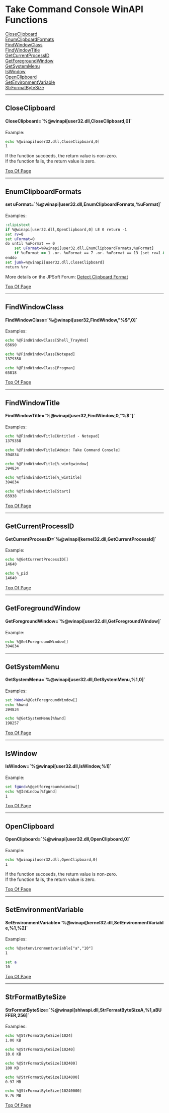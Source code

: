#   Take Command Console WinAPI Functions
<a name="top"></a>
[CloseClipboard](#CloseClipboard)  
[EnumClipboardFormats](#EnumClipboardFormats)  
[FindWindowClass](#FindWindowClass)  
[FindWindowTitle](#FindWindowTitle)  
[GetCurrentProcessID](#GetCurrentProcessID)  
[GetForegroundWindow](#GetForegroundWindow)  
[GetSystemMenu](#GetSystemMenu)  
[IsWindow](#IsWindow)  
[OpenClipboard](#OpenClipboard)  
[SetEnvironmentVariable](#SetEnvironmentVariable)    
[StrFormatByteSize](#StrFormatByteSize)  

---
<a name="CloseClipboard">
</a>

## CloseClipboard

#### CloseClipboard=\`%@winapi[user32.dll,CloseClipboard,0]\`

Example:
```cmd
echo %@winapi[user32.dll,CloseClipboard,0]
1
```

If the function succeeds, the return value is non-zero.  
If the function fails, the return value is zero.

[Top Of Page](#top)

---
<a name="EnumClipboardFormats">
</a>

## EnumClipboardFormats

#### set uFormat=\`%@winapi[user32.dll,EnumClipboardFormats,%uFormat]\`

Examples:

```cmd
:clipistext
if %@winapi[user32.dll,OpenClipboard,0] LE 0 return -1
set rv=0
set uFormat=0
do until %uFormat == 0
    set uFormat=%@winapi[user32.dll,EnumClipboardFormats,%uFormat]
    if %uFormat == 1 .or. %uFormat == 7 .or. %uFormat == 13 (set rv=1 & leave)
enddo
set junk=%@winapi[user32.dll,CloseClipboard]
return %rv
```

More details on the JPSoft Forum:
[Detect Clipboard Format](https://jpsoft.com/forums/threads/detect-clipboard-format.5227/)

[Top Of Page](#top)

---
<a name=FindWindowClass>
</a>

## FindWindowClass

#### FindWindowClass=\`%@winapi[user32,FindWindow,"%$",0]\`

Examples:

```cmd
echo %@FindWindowClass[Shell_TrayWnd]
65690

echo %@FindWindowClass[Notepad]
1379358

echo %@FindWindowClass[Progman]
65818
```

[Top Of Page](#top)

---
<a name=FindWindowTitle>
</a>

## FindWindowTitle

#### FindWindowTitle=\`%@winapi[user32,FindWindow,0,"%$"]\`

Examples:
```cmd
echo %@FindWindowTitle[Untitled - Notepad]
1379358

echo %@FindWindowTitle[Admin: Take Command Console]
394834

echo %@FindWindowTitle[%_winfgwindow]
394834

echo %@findwindowtitle[%_wintitle]
394834

echo %@findwindowtitle[Start]
65938
```

[Top Of Page](#top)

---
<a name="GetCurrentProcessID">
</a>

## GetCurrentProcessID

#### GetCurrentProcessID=\`%@winapi[kernel32.dll,GetCurrentProcessId]\`

Example:
```cmd
echo %@GetCurrentProcessID[]
14640

echo %_pid
14640
```

[Top Of Page](#top)

---
<a name="GetForegroundWindow">
</a>

## GetForegroundWindow

#### GetForegroundWindow=\`%@winapi[user32.dll,GetForegroundWindow]\`

Example:
```cmd
echo %@GetForegroundWindow[]
394834
```

---
<a name="GetSystemMenu">
</a>

## GetSystemMenu

#### GetSystemMenu=\`%@winapi[user32.dll,GetSystemMenu,%1,0]\`

Examples:
```cmd
set hWnd=%@GetForegroundWindow[]
echo %hwnd
394834

echo %@GetSystemMenu[%hwnd]
198257
```

[Top Of Page](#top)

---
<a name="IsWindow">
</a>

## IsWindow

#### IsWindow=\`%@winapi[user32.dll,IsWindow,%1]\`

Example:
```cmd
set fgWnd=%@getforegroundwindow[]
echo %@IsWindow[%fgWnd]
1
```

[Top Of Page](#top)

---
<a name="OpenClipboard">
</a>

## OpenClipboard

#### OpenClipboard=\`%@winapi[user32.dll,OpenClipboard,0]\`

Example:
```cmd
echo %@winapi[user32.dll,OpenClipboard,0]
1
```

If the function succeeds, the return value is non-zero.  
If the function fails, the return value is zero.

[Top Of Page](#top)

---
<a name="SetEnvironmentVariable">
</a>

## SetEnvironmentVariable

#### SetEnvironmentVariable=\`%@winapi[kernel32.dll,SetEnvironmentVariable,%1,%2]\`

Examples:

```cmd
echo %@setenvironmentvariable["a","10"]
1

set a
10
```

[Top Of Page](#top)
  
---
<a name="StrFormatByteSize">
</a>

## StrFormatByteSize

#### StrFormatByteSize=\`%@winapi[shlwapi.dll,StrFormatByteSizeA,%1,aBUFFER,256]\`

Examples:
```cmd
echo %@StrFormatByteSize[1024]
1.00 KB

echo %@StrFormatByteSize[10240]
10.0 KB

echo %@StrFormatByteSize[102400]
100 KB

echo %@StrFormatByteSize[1024000]
0.97 MB

echo %@StrFormatByteSize[10240000]
9.76 MB
```

[Top Of Page](#top)

